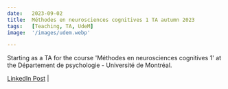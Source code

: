 ```yaml
---
date:   2023-09-02 
title:  Méthodes en neurosciences cognitives 1 TA autumn 2023
tags:   [Teaching, TA, UdeM]
image:  '/images/udem.webp'

---
```

Starting as a TA for the course 'Méthodes en neurosciences cognitives 1' at the Département de psychologie - Université de Montréal.

[LinkedIn Post](https://www.linkedin.com/feed/update/urn:li:activity:7105193210125115392/) |
